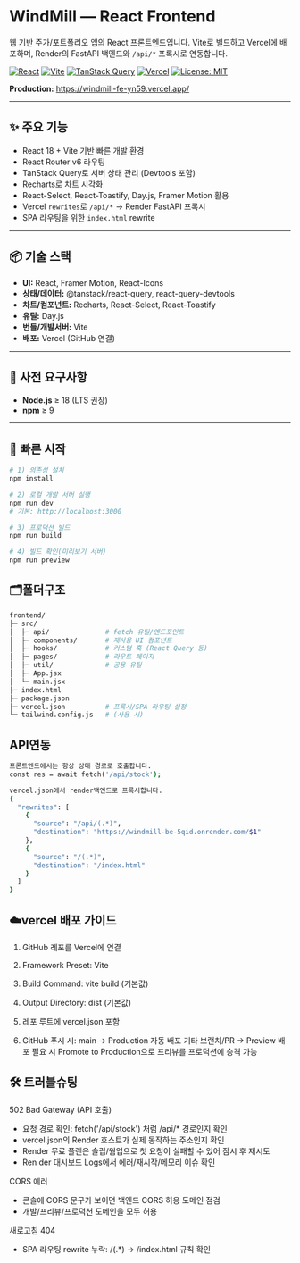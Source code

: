 # WindMill — React Frontend

웹 기반 주가/포트폴리오 앱의 React 프론트엔드입니다. Vite로 빌드하고 Vercel에 배포하며, Render의 FastAPI 백엔드와 `/api/*` 프록시로 연동합니다.

[![React](https://img.shields.io/badge/React-18-61DAFB?logo=react&logoColor=white)](https://react.dev/)
[![Vite](https://img.shields.io/badge/Vite-%20-646CFF?logo=vite&logoColor=white)](https://vitejs.dev/)
[![TanStack Query](https://img.shields.io/badge/TanStack%20Query-5-%23FF4154)](https://tanstack.com/query/latest)
[![Vercel](https://img.shields.io/badge/Deploy-Vercel-black?logo=vercel)](https://vercel.com/)
[![License: MIT](https://img.shields.io/badge/License-MIT-green.svg)](#-license)

**Production:** https://windmill-fe-yn59.vercel.app/

---

## ✨ 주요 기능

- React 18 + Vite 기반 빠른 개발 환경
- React Router v6 라우팅
- TanStack Query로 서버 상태 관리 (Devtools 포함)
- Recharts로 차트 시각화
- React-Select, React-Toastify, Day.js, Framer Motion 활용
- Vercel `rewrites`로 `/api/*` → Render FastAPI 프록시
- SPA 라우팅을 위한 `index.html` rewrite

---

## 📦 기술 스택

- **UI:** React, Framer Motion, React-Icons
- **상태/데이터:** @tanstack/react-query, react-query-devtools
- **차트/컴포넌트:** Recharts, React-Select, React-Toastify
- **유틸:** Day.js
- **번들/개발서버:** Vite
- **배포:** Vercel (GitHub 연결)


---

## 🧰 사전 요구사항

- **Node.js** ≥ 18 (LTS 권장)
- **npm** ≥ 9

---

## 🚀 빠른 시작

```bash
# 1) 의존성 설치
npm install

# 2) 로컬 개발 서버 실행
npm run dev
# 기본: http://localhost:3000

# 3) 프로덕션 빌드
npm run build

# 4) 빌드 확인(미리보기 서버)
npm run preview
```

## 🗂️폴더구조

```bash
frontend/
├─ src/
│  ├─ api/              # fetch 유틸/엔드포인트
│  ├─ components/       # 재사용 UI 컴포넌트
│  ├─ hooks/            # 커스텀 훅 (React Query 등)
│  ├─ pages/            # 라우트 페이지
│  ├─ util/             # 공용 유틸
│  ├─ App.jsx
│  └─ main.jsx
├─ index.html
├─ package.json
├─ vercel.json          # 프록시/SPA 라우팅 설정
└─ tailwind.config.js   # (사용 시)
```

## API연동

```bash
프론트엔드에서는 항상 상대 경로로 호출합니다.
const res = await fetch('/api/stock');

vercel.json에서 render백엔드로 프록시합니다.
{
  "rewrites": [
    {
      "source": "/api/(.*)",
      "destination": "https://windmill-be-5qid.onrender.com/$1"
    },
    {
      "source": "/(.*)",
      "destination": "/index.html"
    }
  ]
}
```

## ☁️vercel 배포 가이드
1. GitHub 레포를 Vercel에 연결

2. Framework Preset: Vite

3. Build Command: vite build (기본값)

4. Output Directory: dist (기본값)

5. 레포 루트에 vercel.json 포함

6. GitHub 푸시 시:
main → Production 자동 배포
기타 브랜치/PR → Preview 배포
필요 시 Promote to Production으로 프리뷰를 프로덕션에 승격 가능

## 🛠️ 트러블슈팅

502 Bad Gateway (API 호출)

- 요청 경로 확인: fetch('/api/stock') 처럼 /api/* 경로인지 확인
- vercel.json의 Render 호스트가 실제 동작하는 주소인지 확인
- Render 무료 플랜은 슬립/웜업으로 첫 요청이 실패할 수 있어 잠시 후 재시도
- Ren der 대시보드 Logs에서 에러/재시작/메모리 이슈 확인

CORS 에러
- 콘솔에 CORS 문구가 보이면 백엔드 CORS 허용 도메인 점검
- 개발/프리뷰/프로덕션 도메인을 모두 허용

새로고침 404
- SPA 라우팅 rewrite 누락: /(.*) → /index.html 규칙 확인
